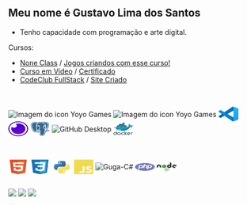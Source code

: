 ## Meu nome é Gustavo Lima dos Santos

- Tenho capacidade com programação e arte digital.

Cursos:
-   [None Class](https://www.noneclass.com.br) / <a href="https://github.com/GugolhoS/Jogos-da-None-Class" target="_blank"> Jogos criandos com esse curso!</a>
-   [Curso em Vídeo](https://www.cursoemvideo.com) / <a href="https://drive.google.com/file/d/1iyKSm6sjbmMfG1eRbeei9Kwg30WMC02q/view" target="_blank"> Certificado</a>
-   [CodeClub FullStack](https://rodolfomori.com.br/devclub/) / <a href="https://github.com/GugolhoS/code-club-hamburguer/tree/main" target="_blank">Site Criado</a>

 ##
<div style="display: inline_block"><br>
  <img align="center" alt="Imagem do icon Yoyo Games" height="30" width="40" src="https://wagon-wheel.yoyogames.com/sites/5d75794b3c84c70006700381/theme/images/svg/logomark.svg?1649774616">
  <img align="center" alt="Imagem do icon Yoyo Games" height="30" width="40" src="https://cdn.sanity.io/images/fuvbjjlp/production/36cbc8ae92c7711afb9ab1ec9f7174863f4d7c19-22x24.svg">
  <img align="center" alt="VS Code" height="30" width="40" src="https://raw.githubusercontent.com/devicons/devicon/master/icons/vscode/vscode-original.svg">
  <img align="center" alt="Insomnia" height="30" width="40" src="https://raw.githubusercontent.com/devicons/devicon/master/icons/insomnia/insomnia-original.svg">
  <img align="center" alt="Postbird" height="30" width="40" src="https://raw.githubusercontent.com/devicons/devicon/master/icons/postgresql/postgresql-plain.svg">
  <img align="center" alt="GitHub Desktop" height="30" width="40" src="https://github.com/fluidicon.png">
  <img align="center" alt="Docker Desktop" height="30" width="40" src="https://raw.githubusercontent.com/devicons/devicon/master/icons/docker/docker-original-wordmark.svg">

 ##
<div style="display: inline_block"><br>
  <img align="center" alt="Guga-HTML" height="30" width="40" src="https://raw.githubusercontent.com/devicons/devicon/master/icons/html5/html5-original.svg">
  <img align="center" alt="Guga-CSS" height="30" width="40" src="https://raw.githubusercontent.com/devicons/devicon/master/icons/css3/css3-original.svg">
  <img align="center" alt="Guga-Python" height="30" width="40" src="https://raw.githubusercontent.com/devicons/devicon/master/icons/python/python-original.svg">
  <img align="center" alt="Guga-Js" height="30" width="40" src="https://raw.githubusercontent.com/devicons/devicon/master/icons/javascript/javascript-plain.svg">
  <img align="center" alt="Guga-C#" height="30" width="30" src="https://cdn-icons-png.flaticon.com/512/6132/6132221.png">
  <img align="center" alt="Guga-Php" height="30" width="40" src="https://raw.githubusercontent.com/devicons/devicon/master/icons/php/php-plain.svg">
  <img align="center" alt="Node.js" height="30" width="40" src="https://raw.githubusercontent.com/devicons/devicon/master/icons/nodejs/nodejs-original-wordmark.svg">
</div>

##

  <div> 
  <a href="https://instagram.com/gugolho" target="_blank"><img src="https://img.shields.io/badge/-Instagram-%23E4405F?style=for-the-badge&logo=instagram&logoColor=white" target="_blank"></a>
  <a href = "mailto:gugolho@gmail.com"><img src="https://img.shields.io/badge/-Gmail-%23333?style=for-the-badge&logo=gmail&logoColor=white" target="_blank"></a>
  <a href="https://www.linkedin.com/in/gustavo-l-santos-878b43222" target="_blank" rel="external"><img src="https://img.shields.io/badge/-LinkedIn-%230077B5?style=for-the-badge&logo=linkedin&logoColor=white" target="_blank" rel="external"></a>
</div>
